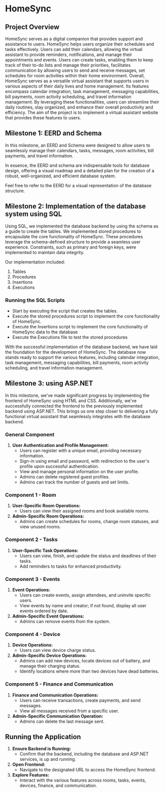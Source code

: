 # HomeSync

## Project Overview

HomeSync serves as a digital companion that provides support and assistance to users. HomeSync helps users organize their schedules and tasks effectively. Users can add their calendars, allowing the virtual assistant to provide reminders, notifications, and manage their appointments and events. Users can create tasks, enabling them to keep track of their to-do lists and manage their priorities, facilitates communication by allowing users to send and receive messages, set schedules for room activities within their home environment.
Overall, HomeSync serves as a versatile virtual assistant that supports users in various aspects of their daily lives and home management. Its features encompass calendar integration, task management, messaging capabilities, bill payments, room activity scheduling, and travel information management. By leveraging these functionalities, users can streamline their daily routines, stay organized, and enhance their overall productivity and efficiency. The aim of the project is to implement a virtual assistant website that provides these features to users.

## Milestone 1: EERD and Schema

In this milestone, an EERD and Schema were designed to allow users to seamlessly manage their calendars, tasks, messages, room activities, bill payments, and travel information. 

In essence, the EERD and schema are indispensable tools for database design, offering a visual roadmap and a detailed plan for the creation of a robust, well-organized, and efficient database system.

Feel free to refer to the EERD for a visual representation of the database structure. 

## Milestone 2: Implementation of the database system using SQL

Using SQL, we implemented the database backend by using the schema as a guide to create the tables. We implemented stored procedures to encapsulate the core functionality of HomeSync. These procedures leverage the schema-defined structure to provide a seamless user experience. Constraints, such as primary and foreign keys, were implemented to maintain data integrity.

Our implementation included:

1. Tables
2. Procedures
3. Insertions
4. Executions

### **Running the SQL Scripts**

- Start by executing the script that creates the  tables.
- Execute the stored procedures script to implement the core functionality of HomeSync.
- Execute the Insertions script to implement the core functionality of HomeSync data to the database
- Execute the Executions file to test the stored procedures

With the successful implementation of the database backend, we have laid the foundation for the development of HomeSync. The database now stands ready to support the various features, including calendar integration, task management, messaging capabilities, bill payments, room activity scheduling, and travel information management.

## Milestone 3:  using ASP.NET

In this milestone, we've made significant progress by implementing the frontend of HomeSync using HTML and CSS. Additionally, we've successfully connected the frontend to the previously implemented backend using ASP.NET. This brings us one step closer to delivering a fully functional virtual assistant that seamlessly integrates with the database backend.

### **General Component**

1. **User Authentication and Profile Management:**
    - Users can register with a unique email, providing necessary information.
    - Sign-in using email and password, with redirection to the user's profile upon successful authentication.
    - View and manage personal information on the user profile.
    - Admins can delete registered guest profiles.
    - Admins can track the number of guests and set limits.

### **Component 1 - Room**

1. **User-Specific Room Operations:**
    - Users can view their assigned rooms and book available rooms.
2. **Admin-Specific Room Operations:**
    - Admins can create schedules for rooms, change room statuses, and view unused rooms.

### **Component 2 - Tasks**

1. **User-Specific Task Operations:**
    - Users can view, finish, and update the status and deadlines of their tasks.
    - Add reminders to tasks for enhanced productivity.

### **Component 3 - Events**

1. **Event Operations:**
    - Users can create events, assign attendees, and uninvite specific users.
    - View events by name and creator; if not found, display all user events ordered by date.
2. **Admin-Specific Event Operations:**
    - Admins can remove events from the system.

### **Component 4 - Device**

1. **Device Operations:**
    - Users can view device charge status.
2. **Admin-Specific Device Operations:**
    - Admins can add new devices, locate devices out of battery, and manage their charging status.
    - Identify locations where more than two devices have dead batteries.

### **Component 5 - Finance and Communication**

1. **Finance and Communication Operations:**
    - Users can receive transactions, create payments, and send messages.
    - View all messages received from a specific user.
2. **Admin-Specific Communication Operation:**
    - Admins can delete the last message sent.

## **Running the Application**

1. **Ensure Backend is Running:**
    - Confirm that the backend, including the database and ASP.NET services, is up and running.
2. **Open Frontend:**
    - Navigate to the designated URL to access the HomeSync frontend.
3. **Explore Features:**
    - Interact with the various features across rooms, tasks, events, devices, finance, and communication.

